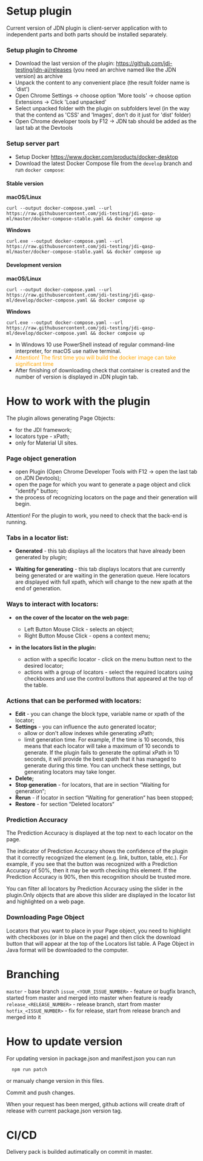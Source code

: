 # Setup plugin
Current version of JDN plugin is client-server application with to independent parts and both parts should be installed separately.

### **Setup plugin to Chrome**
* Download the last version of the plugin: https://github.com/jdi-testing/jdn-ai/releases (you need an archive named like the JDN version) as archive
* Unpack the content to any convenient place (the result folder name is 'dist')
* Open Chrome Settings -> choose option 'More tools' -> choose option Extensions -> Click 'Load unpacked'
* Select unpacked folder with the plugin on subfolders level (in the way that the contend as 'CSS' and 'Images', don’t do it just for 'dist' folder)
* Open Chrome developer tools by F12 -> JDN tab should be added as the last tab at the Devtools

### **Setup server part**
* Setup Docker https://www.docker.com/products/docker-desktop
* Download the latest Docker Compose file from the `develop` branch and run `docker compose`:
#### Stable version
**macOS/Linux**
```shell
curl --output docker-compose.yaml --url https://raw.githubusercontent.com/jdi-testing/jdi-qasp-ml/master/docker-compose-stable.yaml && docker compose up
```
**Windows**
```shell
curl.exe --output docker-compose.yaml --url https://raw.githubusercontent.com/jdi-testing/jdi-qasp-ml/master/docker-compose-stable.yaml && docker compose up
```

#### Development version
**macOS/Linux**
```shell
curl --output docker-compose.yaml --url https://raw.githubusercontent.com/jdi-testing/jdi-qasp-ml/develop/docker-compose.yaml && docker compose up
```
**Windows**
```shell
curl.exe --output docker-compose.yaml --url https://raw.githubusercontent.com/jdi-testing/jdi-qasp-ml/develop/docker-compose.yaml && docker compose up
```
* In Windows 10 use PowerShell instead of regular command-line interpreter, for macOS use native terminal.
* <span style="color:orange">Attention! The first time you will build the docker image can take significant time<span>
* After finishing of downloading check that container is created and the number of version is displayed in JDN plugin tab.



# **How to work with the plugin**

The plugin allows generating Page Objects:
- for the JDI framework;
- locators type - xPath;
- only for Material UI sites.


### Page object generation

* open Plugin (Open Chrome Developer Tools with F12 -> open the last tab on JDN Devtools);
* open the page for which you want to generate a page object and click "identify" button;
* the process of recognizing locators on the page and their generation will begin.

Attention! For the plugin to work, you need to check that the back-end is running.


### Tabs in a locator list:

* **Generated** - this tab displays all the locators that have already been generated by plugin;

* **Waiting for generating** - this tab displays locators that are currently being generated or are waiting in the generation queue. Here locators are displayed with full xpath, which will change to the new xpath at the end of generation.


### Ways to interact with locators:

* **on the cover of the locator on the web page:**
  * Left Button Mouse Click - selects an object; 
  * Right Button Mouse Click - opens a context menu;

* **in the locators list in the plugin:**
  * action with a specific locator - click on the menu button next to the desired locator;
  * actions with a group of locators - select the required locators using checkboxes and use the control buttons that appeared at the top of the table.


### Actions that can be performed with locators:

* **Edit** -  you can change the block type, variable name or xpath of the locator;
* **Settings** - you can influence the auto generated locator;
  * allow or don't allow indexes while generating xPath; 
  * limit generation time. For example, if the time is 10 seconds, this means that each locator will take a maximum of 10 seconds to generate. If the plugin fails to generate the optimal xPath in 10 seconds, it will provide the best xpath that it has managed to generate during this time. You can uncheck these settings, but generating locators may take longer.
* **Delete;**
* **Stop generation** - for locators, that are in section “Waiting for generation“;
* **Rerun** - if locator in section “Waiting for generation“ has been stopped;
* **Restore** - for section “Deleted locators“


### Prediction Accuracy
The Prediction Accuracy is displayed at the top next to each locator on the page.

The indicator of Prediction Accuracy shows the confidence of the plugin that it correctly recognized the element (e.g. link, button, table, etc.). For example, if you see that the button was recognized with a Prediction Accuracy of 50%, then it may be worth checking this element. If the Prediction Accuracy is 90%, then this recognition should be trusted more.

You can filter all locators by Prediction Accuracy using the slider in the plugin.Only objects that are above this slider are displayed in the locator list and highlighted on a web page. 


### Downloading Page Object

Locators that you want to place in your Page object, you need to highlight with checkboxes (or in blue on the page) and then click the download button that will appear at the top of the Locators list table. A Page Object in Java format will be downloaded to the computer. 



# **Branching**

```master``` - base branch
```issue_<YOUR_ISSUE_NUMBER>``` - feature or bugfix branch, started from master and merged into master when feature is ready
```release_<RELEASE_NUMBER>``` - release branch, start from master
```hotfix_<ISSUE_NUMBER>```  - fix for release, start from release branch and merged into it



# **How to update version**

For updating version in package.json and manifest.json you can run 
```
  npm run patch
```
or manualy change version in this files.

Commit and push changes.

When your request has been merged, github actions will create draft of release with current package.json version tag.

# **CI/CD**

Delivery pack is builded autimatically on commit in master.
